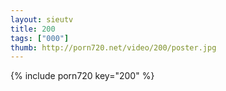 ```yaml
--- 
layout: sieutv
title: 200
tags: ["000"]
thumb: http://porn720.net/video/200/poster.jpg
---
```

{% include porn720 key="200" %} 
